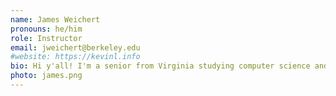 ```yaml
---
name: James Weichert
pronouns: he/him
role: Instructor
email: jweichert@berkeley.edu
#website: https://kevinl.info
bio: Hi y'all! I'm a senior from Virginia studying computer science and data science. When I'm not in the classroom, you can usually find me in the Student Union working for the ASUC or at one of a couple of coffee shops around campus. I'm super excited to be teaching Data 6, and hope you enjoy learning data science as much as I do.
photo: james.png
---
```

